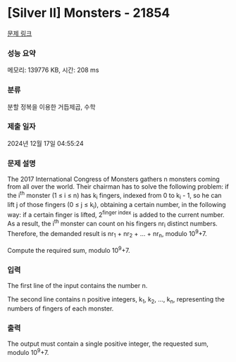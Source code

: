 # [Silver II] Monsters - 21854 

[문제 링크](https://www.acmicpc.net/problem/21854) 

### 성능 요약

메모리: 139776 KB, 시간: 208 ms

### 분류

분할 정복을 이용한 거듭제곱, 수학

### 제출 일자

2024년 12월 17일 04:55:24

### 문제 설명

<p>The 2017 International Congress of Monsters gathers n monsters coming from all over the world. Their chairman has to solve the following problem: if the i<sup>th</sup> monster (1 ≤ i ≤ n) has k<sub>i</sub> fingers, indexed from 0 to k<sub>i</sub> - 1, so he can lift j of those fingers (0 ≤ j ≤ k<sub>i</sub>), obtaining a certain number, in the following way: if a certain finger is lifted, 2<sup>finger index</sup> is added to the current number. As a result, the i<sup>th</sup> monster can count on his fingers nr<sub>i</sub> distinct numbers. Therefore, the demanded result is nr<sub>1</sub> + nr<sub>2</sub> + … + nr<sub>n</sub>, modulo 10<sup>9</sup>+7.</p>

<p>Compute the required sum, modulo 10<sup>9</sup>+7.</p>

### 입력 

 <p>The first line of the input contains the number n.</p>

<p>The second line contains n positive integers, k<sub>1</sub>, k<sub>2</sub>, …, k<sub>n</sub>, representing the numbers of fingers of each monster.</p>

### 출력 

 <p>The output must contain a single positive integer, the requested sum, modulo 10<sup>9</sup>+7.</p>

